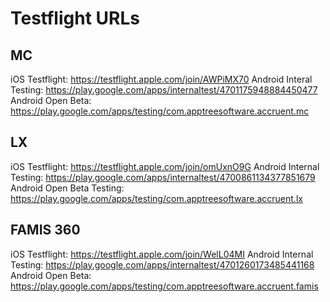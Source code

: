# Testflight URLs

## MC
iOS Testflight: https://testflight.apple.com/join/AWPiMX70
Android Interal Testing: https://play.google.com/apps/internaltest/4701175948884450477
Android Open Beta: https://play.google.com/apps/testing/com.apptreesoftware.accruent.mc

## LX
iOS Testflight: https://testflight.apple.com/join/omUxnO9G
Android Internal Testing: https://play.google.com/apps/internaltest/4700861134377851679
Android Open Beta Testing: https://play.google.com/apps/testing/com.apptreesoftware.accruent.lx

## FAMIS 360
iOS Testflight: https://testflight.apple.com/join/WelL04MI
Android Internal Testing: https://play.google.com/apps/internaltest/4701260173485441168
Android Open Beta: https://play.google.com/apps/testing/com.apptreesoftware.accruent.famis

